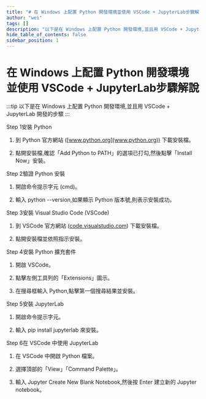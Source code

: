 ```yaml
---
title: "# 在 Windows 上配置 Python 開發環境並使用 VSCode + JupyterLab步驟解說"
author: "wei"
tags: []
description: "以下是在 Windows 上配置 Python 開發環境,並且用 VSCode + JupyterLab 開發的步驟"
hide_table_of_contents: false
sidebar_position: 1
---
```


# 在 Windows 上配置 Python 開發環境並使用 VSCode + JupyterLab步驟解說

:::tip
以下是在 Windows 上配置 Python 開發環境,並且用 VSCode + JupyterLab 開發的步驟
:::

Step 1安裝 Python

1. 到 Python 官方網站 ([www.python.org](www.python.org)) 下載安裝檔。

2. 點開安裝檔,確認「Add Python to PATH」的選項已打勾,然後點擊「Install Now」安裝。

Step 2驗證 Python 安裝

1. 開啟命令提示字元 (cmd)。

2. 輸入 python --version,如果顯示 Python 版本號,則表示安裝成功。

Step 3安裝 Visual Studio Code (VSCode)

1. 到 VSCode 官方網站 ([code.visualstudio.com](code.visualstudio.com)) 下載安裝檔。

2. 點開安裝檔並依照指示安裝。

Step 4安裝 Python 擴充套件

1. 開啟 VSCode。

2. 點擊左側工具列的「Extensions」圖示。

3. 在搜尋框輸入 Python,點擊第一個搜尋結果並安裝。

Step 5安裝 JupyterLab

1. 開啟命令提示字元。

2. 輸入 pip install jupyterlab 來安裝。

Step 6在 VSCode 中使用 JupyterLab

1. 在 VSCode 中開啟 Python 檔案。

2. 選擇頂部的「View」「Command Palette」。

3. 輸入 Jupyter Create New Blank Notebook,然後按 Enter 建立新的 Jupyter notebook。